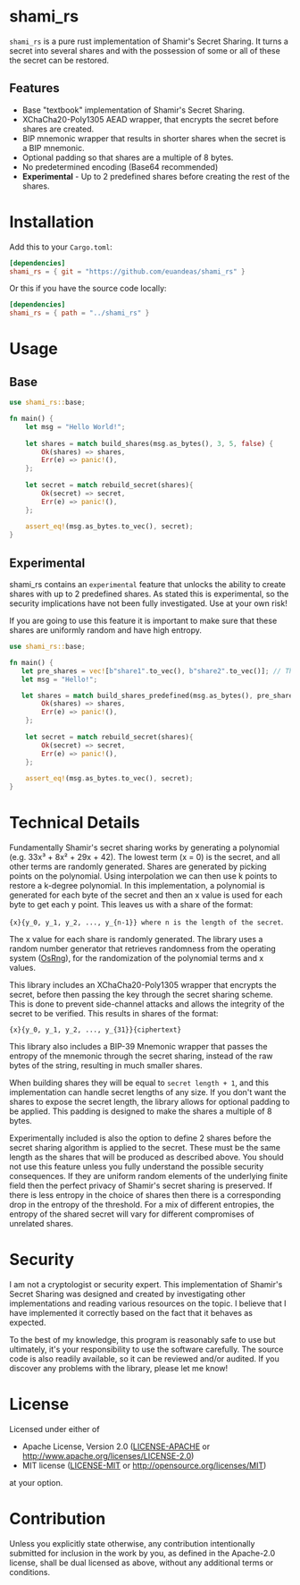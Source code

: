# shami_rs

`shami_rs` is a pure rust implementation of Shamir's Secret Sharing. It turns a secret into several shares and with the possession of some or all of these the secret can be restored.

## Features

- Base "textbook" implementation of Shamir's Secret Sharing.
- XChaCha20-Poly1305 AEAD wrapper, that encrypts the secret before shares are created.
- BIP mnemonic wrapper that results in shorter shares when the secret is a BIP mnemonic.
- Optional padding so that shares are a multiple of 8 bytes.
- No predetermined encoding (Base64 recommended)
- **Experimental** - Up to 2 predefined shares before creating the rest of the shares.

# Installation

Add this to your `Cargo.toml`:

```toml
[dependencies]
shami_rs = { git = "https://github.com/euandeas/shami_rs" }
```

Or this if you have the source code locally:
```toml
[dependencies]
shami_rs = { path = "../shami_rs" }
```

# Usage

## Base

```Rust
use shami_rs::base;

fn main() {
    let msg = "Hello World!";
    
    let shares = match build_shares(msg.as_bytes(), 3, 5, false) {
        Ok(shares) => shares,
        Err(e) => panic!(),
    };
    
    let secret = match rebuild_secret(shares){
        Ok(secret) => secret,
        Err(e) => panic!(),
    };
    
    assert_eq!(msg.as_bytes.to_vec(), secret);
}
```

## Experimental

shami_rs contains an `experimental` feature that unlocks the ability to create shares with up to 2 predefined shares. As stated this is experimental, so the security implications have not been fully investigated. Use at your own risk! 

If you are going to use this feature it is important to make sure that these shares are uniformly random and have high entropy.

```Rust
use shami_rs::base;

fn main() {
   let pre_shares = vec![b"share1".to_vec(), b"share2".to_vec()]; // These are very bad predefined shares!
   let msg = "Hello!";

   let shares = match build_shares_predefined(msg.as_bytes(), pre_shares, 3, 5, false) {
        Ok(shares) => shares,
        Err(e) => panic!(),
    };
    
    let secret = match rebuild_secret(shares){
        Ok(secret) => secret,
        Err(e) => panic!(),
    };
    
    assert_eq!(msg.as_bytes.to_vec(), secret);
}
```

# Technical Details

Fundamentally Shamir's secret sharing works by generating a polynomial (e.g. 33x³ + 8x² + 29x + 42). The lowest term (x = 0) is the secret, and all other terms are randomly generated. Shares are generated by picking points on the polynomial. Using interpolation we can then use k points to restore a k-degree polynomial. In this implementation, a polynomial is generated for each byte of the secret and then an x value is used for each byte to get each y point. This leaves us with a share of the format:

```{x}{y_0, y_1, y_2, ..., y_{n-1}} where n is the length of the secret```.

The x value for each share is randomly generated. The library uses a random number generator that retrieves randomness from the operating system (<a href="https://docs.rs/rand/latest/rand/rngs/struct.OsRng.html">OsRng</a>), for the randomization of the polynomial terms and x values.

This library includes an XChaCha20-Poly1305 wrapper that encrypts the secret, before then passing the key through the secret sharing scheme. This is done to prevent side-channel attacks and allows the integrity of the secret to be verified. This results in shares of the format:

```{x}{y_0, y_1, y_2, ..., y_{31}}{ciphertext}```

This library also includes a BIP-39 Mnemonic wrapper that passes the entropy of the mnemonic through the secret sharing, instead of the raw bytes of the string, resulting in much smaller shares.

When building shares they will be equal to `secret length + 1`, and this implementation can handle secret lengths of any size. If you don't want the shares to expose the secret length, the library allows for optional padding to be applied. This padding is designed to make the shares a multiple of 8 bytes.

Experimentally included is also the option to define 2 shares before the secret sharing algorithm is applied to the secret. These must be the same length as the shares that will be produced as described above. You should not use this feature unless you fully understand the possible security consequences. If they are uniform random elements of the underlying finite field then the perfect privacy of Shamir's secret sharing is preserved. If there is less entropy in the choice of shares then there is a corresponding drop in the entropy of the threshold. For a mix of different entropies, the entropy of the shared secret will vary for different compromises of unrelated shares.

# Security

I am not a cryptologist or security expert. This implementation of Shamir's Secret Sharing was designed and created by investigating other implementations and reading various resources on the topic. I believe that I have implemented it correctly based on the fact that it behaves as expected.

To the best of my knowledge, this program is reasonably safe to use but ultimately, it's your responsibility to use the software carefully. The source code is also readily available, so it can be reviewed and/or audited. If you discover any problems with the library, please let me know!

# License

Licensed under either of

 * Apache License, Version 2.0
   ([LICENSE-APACHE](LICENSE-APACHE) or http://www.apache.org/licenses/LICENSE-2.0)
 * MIT license
   ([LICENSE-MIT](LICENSE-MIT) or http://opensource.org/licenses/MIT)

at your option.

# Contribution

Unless you explicitly state otherwise, any contribution intentionally submitted
for inclusion in the work by you, as defined in the Apache-2.0 license, shall be
dual licensed as above, without any additional terms or conditions.

